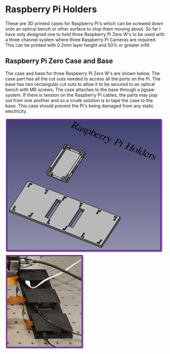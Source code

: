 # Raspberry Pi Holders

These are 3D printed cases for Raspberry Pi's which can be screwed down onto an optical bench or other surface to stop them moving about. So far I have only designed one to hold three Raspberry Pi Zero W's to be used with a three channel system where three Raspberry Pi Cameras are required. This can be printed with 0.2mm layer height and 50% or greater infill.

## Raspberry Pi Zero Case and Base

The case and base for three Raspberry Pi Zero W's are shown below. The case part has all the cut outs needed to access all the ports on the Pi. The base has two rectangular cut outs to allow it to be secured to an optical bench with M6 screws. The case attaches to the base through a jigsaw system. If there is tension on the Raspberry Pi cables, the parts may pop out from one another and so a crude solution is to tape the case to the base. This case should prevent the Pi's being damaged from any static electricity.

<img src="https://github.com/NanoBioPhotonics-Strathclyde/M4All/blob/main/Images/RaspberryPiHolders.png" height=425 width=500>

<img src="https://github.com/NanoBioPhotonics-Strathclyde/M4All/blob/main/Images/RaspberryPiHolders2.png" height=300 width=250>

